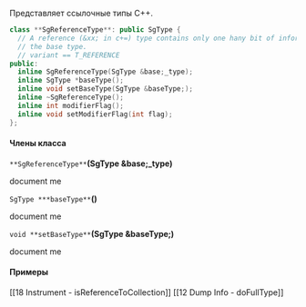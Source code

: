 Представляет ссылочные типы C++.
```cpp
class **SgReferenceType**: public SgType {
  // A reference (&xx; in c+=) type contains only one hany bit of information:
  // the base type.
  // variant == T_REFERENCE
public:
  inline SgReferenceType(SgType &base;_type);
  inline SgType *baseType();
  inline void setBaseType(SgType &baseType;);
  inline ~SgReferenceType();
  inline int modifierFlag();
  inline void setModifierFlag(int flag); 
};
```
#### Члены класса
`**SgReferenceType**`**(SgType &base;_type)**

document me

`SgType ***baseType**`**()**

document me

`void **setBaseType**`**(SgType &baseType;)**

document me

#### Примеры
[[18 Instrument - isReferenceToCollection]]
[[12 Dump Info - doFullType]]

